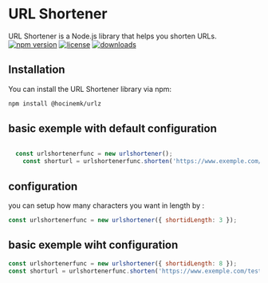# URL Shortener

URL Shortener is a Node.js library that helps you shorten URLs.
[![npm version](https://img.shields.io/npm/v/@hocinemk/urlz)](https://www.npmjs.com/package/@hocinemk/urlz)
[![license](https://img.shields.io/npm/l/@hocinemk/urlz)](LICENSE)
[![downloads](https://img.shields.io/npm/dt/@hocinemk/urlz)](https://www.npmjs.com/package/@hocinemk/urlz)

## Installation

You can install the URL Shortener library via npm:

```bash
npm install @hocinemk/urlz
```

## basic exemple with default configuration
```javascript

  const urlshortenerfunc = new urlshortener();
    const shorturl = urlshortenerfunc.shorten('https://www.exemple.com/testmock', 'https://www.exemple.com');

```

## configuration
you can setup how many characters you want in length by :

```javascript
const urlshortenerfunc = new urlshortener({ shortidLength: 3 });
```

## basic exemple wiht configuration
```javascript
const urlshortenerfunc = new urlshortener({ shortidLength: 8 });
const shorturl = urlshortenerfunc.shorten('https://www.exemple.com/testmock', 'https://www.exemple.com');

```
